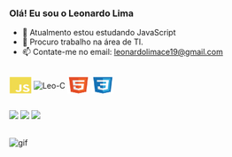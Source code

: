 ### Olá! Eu sou o Leonardo Lima

- 🌱 Atualmento estou estudando JavaScript
- 🏁 Procuro trabalho na área de TI.
- 📫 Contate-me no email: leonardolimace19@gmail.com

<div style="display: inline_block"><br>
  <img align="center" alt="Leo-Js" height="30" width="40" src="https://raw.githubusercontent.com/devicons/devicon/master/icons/javascript/javascript-plain.svg">
  <img align="center" alt="Leo-C" height="30" width="40" 
<img src="https://cdn.jsdelivr.net/gh/devicons/devicon/icons/c/c-original.svg" />          
  <img align="center" alt="Leo-HTML" height="30" width="40" src="https://raw.githubusercontent.com/devicons/devicon/master/icons/html5/html5-original.svg">
  <img align="center" alt="Leo-CSS" height="30" width="40" src="https://raw.githubusercontent.com/devicons/devicon/master/icons/css3/css3-original.svg">
</div>


##


<div> 
  <a href = "mailto:leonardolimace19@gmail.com"><img src="https://img.shields.io/badge/-Gmail-%23333?style=for-the-badge&logo=gmail&logoColor=white" target="_blank"></a>
  <a href="https://www.linkedin.com/in/leonardo-de-lima-cezar-b3ab65265/" target="_blank"><img src="https://img.shields.io/badge/-LinkedIn-%230077B5?style=for-the-badge&logo=linkedin&logoColor=white" target="_blank"></a>   
   <a href = "https://wa.me/5511950238279"><img src="https://img.shields.io/badge/WhatsApp-25D366?style=for-the-badge&logo=whatsapp&logoColor=white" target="_blank"></a>
  
 
  
  ##
      
  
  <img align="center" alt="gif" height="83" width="110" src="https://media.tenor.com/XKNjuLjL7W8AAAAM/naruto-thumbs-up.gif">  
</div>
